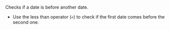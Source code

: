 Checks if a date is before another date.

- Use the less than operator (`<`) to check if the first date comes before the second one.